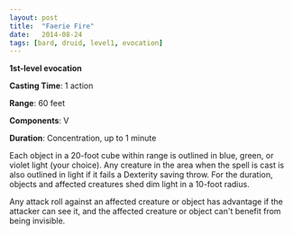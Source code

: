 ```yaml
---
layout: post
title:  "Faerie Fire"
date:   2014-08-24
tags: [bard, druid, level1, evocation]
---
```


**1st-level evocation**

**Casting Time**: 1 action

**Range**: 60 feet

**Components**: V

**Duration**: Concentration, up to 1 minute

Each object in a 20-foot cube within range is outlined in blue, green, or violet light (your choice). Any creature in the area when the spell is cast is also outlined in light if it fails a Dexterity saving throw. For the duration, objects and affected creatures shed dim light in a 10-foot radius.

Any attack roll against an affected creature or object has advantage if the attacker can see it, and the affected creature or object can't benefit from being invisible.